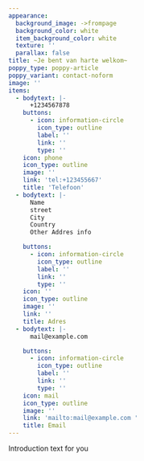 ```yaml
---
appearance:
  background_image: ->frompage
  background_color: white
  item_background_color: white
  texture: ''
  parallax: false
title: ~Je bent van harte welkom~
poppy_type: poppy-article
poppy_variant: contact-noform
image: ''
items:
  - bodytext: |-
      +1234567878
    buttons:
      - icon: information-circle
        icon_type: outline
        label: ''
        link: ''
        type: ''
    icon: phone
    icon_type: outline
    image: ''
    link: 'tel:+123455667'
    title: 'Telefoon'
  - bodytext: |-
      Name
      street
      City
      Country
      Other Addres info

    buttons:
      - icon: information-circle
        icon_type: outline
        label: ''
        link: ''
        type: ''
    icon: ''
    icon_type: outline
    image: ''
    link: ''
    title: Adres
  - bodytext: |-
      mail@example.com

    buttons:
      - icon: information-circle
        icon_type: outline
        label: ''
        link: ''
        type: ''
    icon: mail
    icon_type: outline
    image: ''
    link: 'mailto:mail@example.com '
    title: Email
---
```

Introduction text for you
